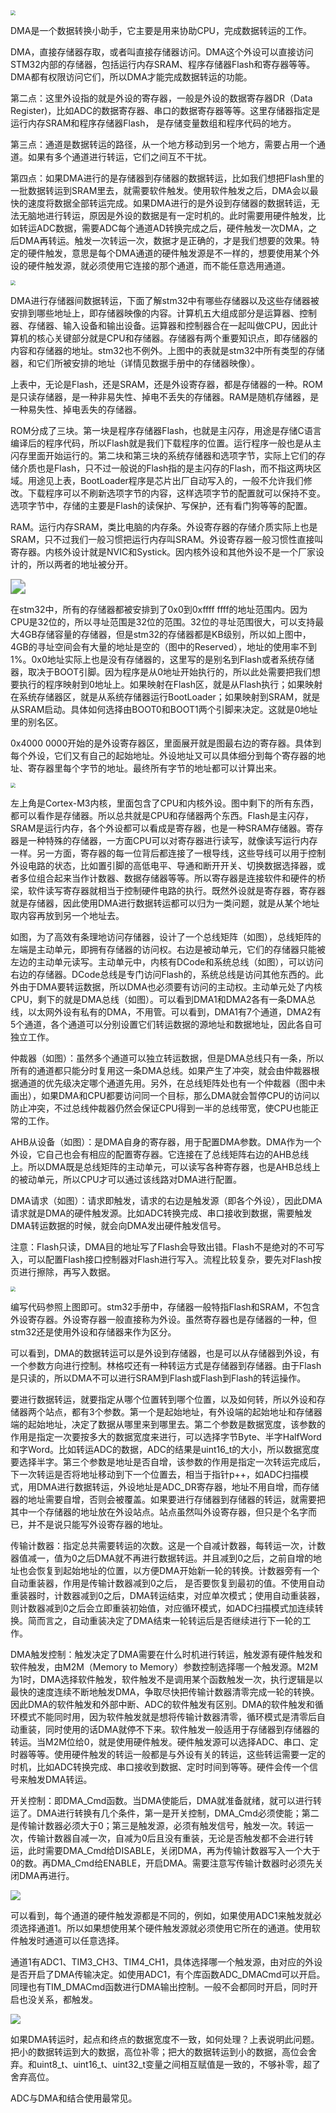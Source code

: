 <img src="ppt/DMA简介.png" style="zoom:50%;" />

DMA是一个数据转换小助手，它主要是用来协助CPU，完成数据转运的工作。

DMA，直接存储器存取，或者叫直接存储器访问。DMA这个外设可以直接访问STM32内部的存储器，包括运行内存SRAM、程序存储器Flash和寄存器等等。DMA都有权限访问它们，所以DMA才能完成数据转运的功能。

第二点：这里外设指的就是外设的寄存器，一般是外设的数据寄存器DR（Data Register)，比如ADC的数据寄存器、串口的数据寄存器等等。这里存储器指定是运行内存SRAM和程序存储器Flash， 是存储变量数组和程序代码的地方。

第三点：通道是数据转运的路径，从一个地方移动到另一个地方，需要占用一个通道。如果有多个通道进行转运，它们之间互不干扰。

第四点：如果DMA进行的是存储器到存储器的数据转运，比如我们想把Flash里的一批数据转运到SRAM里去，就需要软件触发。使用软件触发之后，DMA会以最快的速度将数据全部转运完成。如果DMA进行的是外设到存储器的数据转运，无法无脑地进行转运，原因是外设的数据是有一定时机的。此时需要用硬件触发，比如转运ADC数据，需要ADC每个通道AD转换完成之后，硬件触发一次DMA，之后DMA再转运。触发一次转运一次，数据才是正确的，才是我们想要的效果。特定的硬件触发，意思是每个DMA通道的硬件触发源是不一样的，想要使用某个外设的硬件触发源，就必须使用它连接的那个通道，而不能任意选用通道。

<img src="ppt/存储器映像.png" style="zoom:50%;" />

DMA进行存储器间数据转运，下面了解stm32中有哪些存储器以及这些存储器被安排到哪些地址上，即存储器映像的内容。计算机五大组成部分是运算器、控制器、存储器、输入设备和输出设备。运算器和控制器合在一起叫做CPU，因此计算机的核心关键部分就是CPU和存储器。存储器有两个重要知识点，即存储器的内容和存储器的地址。stm32也不例外。上图中的表就是stm32中所有类型的存储器，和它们所被安排的地址（详情见数据手册中的存储器映像）。

上表中，无论是Flash，还是SRAM，还是外设寄存器，都是存储器的一种。ROM是只读存储器，是一种非易失性、掉电不丢失的存储器。RAM是随机存储器，是一种易失性、掉电丢失的存储器。

ROM分成了三块。第一块是程序存储器Flash，也就是主闪存，用途是存储C语言编译后的程序代码，所以Flash就是我们下载程序的位置。运行程序一般也是从主闪存里面开始运行的。第二块和第三块的系统存储器和选项字节，实际上它们的存储介质也是Flash，只不过一般说的Flash指的是主闪存的Flash，而不指这两块区域。用途见上表，BootLoader程序是芯片出厂自动写入的，一般不允许我们修改。下载程序可以不刷新选项字节的内容，这样选项字节的配置就可以保持不变。选项字节中，存储的主要是Flash的读保护、写保护，还有看门狗等等的配置。

RAM。运行内存SRAM，类比电脑的内存条。外设寄存器的存储介质实际上也是SRAM，只不过我们一般习惯把运行内存叫SRAM。外设寄存器一般习惯性直接叫寄存器。内核外设计就是NVIC和Systick。因内核外设和其他外设不是一个厂家设计的，所以两者的地址被分开。

<img src="ppt/存储器映像图.png" style="zoom:150%;" />

在stm32中，所有的存储器都被安排到了0x0到0xffff ffff的地址范围内。因为CPU是32位的，所以寻址范围是32位的范围。32位的寻址范围很大，可以支持最大4GB存储容量的存储器，但是stm32的存储器都是KB级别，所以如上图中，4GB的寻址空间会有大量的地址是空的（图中的Reserved），地址的使用率不到1%。0x0地址实际上也是没有存储器的，这里写的是别名到Flash或者系统存储器，取决于BOOT引脚。因为程序是从0地址开始执行的，所以此处需要把我们想要执行的程序映射到0地址上。如果映射在Flash区，就是从Flash执行；如果映射在系统存储器区，就是从系统存储器运行BootLoader；如果映射到SRAM，就是从SRAM启动。具体如何选择由BOOT0和BOOT1两个引脚来决定。这就是0地址里的别名区。

0x4000 0000开始的是外设寄存器区，里面展开就是图最右边的寄存器。具体到每个外设，它们又有自己的起始地址。外设地址又可以具体细分到每个寄存器的地址、寄存器里每个字节的地址。最终所有字节的地址都可以计算出来。

<img src="ppt/DMA框图.png" style="zoom:50%;" />



左上角是Cortex-M3内核，里面包含了CPU和内核外设。图中剩下的所有东西，都可以看作是存储器。所以总共就是CPU和存储器两个东西。Flash是主闪存，SRAM是运行内存，各个外设都可以看成是寄存器，也是一种SRAM存储器。寄存器是一种特殊的存储器，一方面CPU可以对寄存器进行读写，就像读写运行内存一样。另一方面，寄存器的每一位背后都连接了一根导线，这些导线可以用于控制外设电路的状态，比如置引脚的高低电平、导通和断开开关、切换数据选择器，或者多位组合起来当作计数器、数据存储器等等。所以寄存器是连接软件和硬件的桥梁，软件读写寄存器就相当于控制硬件电路的执行。既然外设就是寄存器，寄存器就是存储器，因此使用DMA进行数据转运都可以归为一类问题，就是从某个地址取内容再放到另一个地址去。

如图，为了高效有条理地访问存储器，设计了一个总线矩阵（如图），总线矩阵的左端是主动单元，即拥有存储器的访问权。右边是被动单元，它们的存储器只能被左边的主动单元读写。主动单元中，内核有DCode和系统总线（如图），可以访问右边的存储器。DCode总线是专门访问Flash的，系统总线是访问其他东西的。此外由于DMA要转运数据，所以DMA也必须要有访问的主动权。主动单元处了内核CPU，剩下的就是DMA总线（如图）。可以看到DMA1和DMA2各有一条DMA总线，以太网外设有私有的DMA，不用管。可以看到，DMA1有7个通道，DMA2有5个通道，各个通道可以分别设置它们转运数据的源地址和数据地址，因此各自可独立工作。

仲裁器（如图）：虽然多个通道可以独立转运数据，但是DMA总线只有一条，所以所有的通道都只能分时复用这一条DMA总线。如果产生了冲突，就会由仲裁器根据通道的优先级决定哪个通道先用。另外，在总线矩阵处也有一个仲裁器（图中未画出），如果DMA和CPU都要访问同一个目标，那么DMA就会暂停CPU的访问以防止冲突，不过总线仲裁器仍然会保证CPU得到一半的总线带宽，使CPU也能正常的工作。

AHB从设备（如图）：是DMA自身的寄存器，用于配置DMA参数。DMA作为一个外设，它自己也会有相应的配置寄存器。它连接在了总线矩阵右边的AHB总线上。所以DMA既是总线矩阵的主动单元，可以读写各种寄存器，也是AHB总线上的被动单元，所以CPU才可以通过该线路对DMA进行配置。

DMA请求（如图）：请求即触发，请求的右边是触发源（即各个外设），因此DMA请求就是DMA的硬件触发源。比如ADC转换完成、串口接收到数据，需要触发DMA转运数据的时候，就会向DMA发出硬件触发信号。

注意：Flash只读，DMA目的地址写了Flash会导致出错。Flash不是绝对的不可写入，可以配置Flash接口控制器对Flash进行写入。流程比较复杂，要先对Flash按页进行擦除，再写入数据。



<img src="ppt/DMA基本结构.png" style="zoom:50%;" />

编写代码参照上图即可。stm32手册中，存储器一般特指Flash和SRAM，不包含外设寄存器。外设寄存器一般直接称为外设。虽然寄存器也是存储器的一种，但stm32还是使用外设和存储器来作为区分。

可以看到，DMA的数据转运可以是外设到存储器，也是可以从存储器到外设，有一个参数方向进行控制。林格哎还有一种转运方式是存储器到存储器。由于Flash是只读的，所以DMA不可以进行SRAM到Flash或Flash到Flash的转运操作。

要进行数据转运，就要指定从哪个位置转到哪个位置，以及如何转，所以外设和存储器两个站点，都有3个参数。第一个是起始地址，有外设端的起始地址和存储器端的起始地址，决定了数据从哪里来到哪里去。第二个参数是数据宽度，该参数的作用是指定一次要按多大的数据宽度来进行，可以选择字节Byte、半字HalfWord和字Word。比如转运ADC的数据，ADC的结果是uint16_t的大小，所以数据宽度要选择半字。第三个参数是地址是否自增，该参数的作用是指定一次转运完成后，下一次转运是否将地址移动到下一个位置去，相当于指针p++，如ADC扫描模式，用DMA进行数据转运，外设地址是ADC_DR寄存器，地址不用自增，而存储器的地址需要自增，否则会被覆盖。如果要进行存储器到存储器的转运，就需要把其中一个存储器的地址放在外设站点。站点虽然叫外设寄存器，但只是个名字而已，并不是说只能写外设寄存器的地址。

传输计数器：指定总共需要转运的次数。这是一个自减计数器，每转运一次，计数器值减一，值为0之后DMA就不再进行数据转运。并且减到0之后，之前自增的地址也会恢复到起始地址的位置，以方便DMA开始新一轮的转换。计数器旁有一个自动重装器，作用是传输计数器减到0之后， 是否要恢复到最初的值。不使用自动重装器时，计数器减到0之后，DMA转运结束，对应单次模式；使用自动重装器，则计数器减到0之后会立即重装初始值，对应循环模式，如ADC扫描模式加连续转换。简而言之，自动重装决定了DMA结束一轮转运后是否继续进行下一轮的工作。

DMA触发控制：触发决定了DMA需要在什么时机进行转运，触发源有硬件触发和软件触发，由M2M（Memory to Memory）参数控制选择哪一个触发源。M2M为1时，DMA选择软件触发，软件触发不是调用某个函数触发一次，执行逻辑是以最快的速度连续不断地触发DMA，争取尽快把传输计数器清零完成一轮的转换。因此DMA的软件触发和外部中断、ADC的软件触发有区别。DMA的软件触发和循环模式不能同时用，因为软件触发就是想将传输计数器清零，循环模式是清零后自动重装，同时使用的话DMA就停不下来。软件触发一般适用于存储器到存储器的转运。当M2M位给0，就是使用硬件触发。硬件触发源可以选择ADC、串口、定时器等等。使用硬件触发的转运一般都是与外设有关的转运，这些转运需要一定的时机，比如ADC转换完成、串口接收到数据、定时时间到等等。硬件会传一个信号来触发DMA转运。

开关控制：即DMA_Cmd函数。当DMA使能后，DMA就准备就绪，就可以进行转运了。DMA进行转换有几个条件，第一是开关控制，DMA_Cmd必须使能；第二是传输计数器必须大于0；第三是触发源，必须有触发信号，触发一次。转运一次，传输计数器自减一次，自减为0后且没有重装，无论是否触发都不会进行转运，此时需要DMA_Cmd给DISABLE，关闭DMA，再为传输计数器写入一个大于0的数。再DMA_Cmd给ENABLE，开启DMA。需要注意写传输计数器时必须先关闭DMA再进行。

![](ppt/DMA请求映像.png)

可以看到，每个通道的硬件触发源都是不同的，例如，如果使用ADC1来触发就必须选择通道1。所以如果想使用某个硬件触发源就必须使用它所在的通道。使用软件触发时通道可以任意选择。

通道1有ADC1、TIM3_CH3、TIM4_CH1，具体选择哪一个触发源，由对应的外设是否开启了DMA传输决定。如使用ADC1，有个库函数ADC_DMACmd可以开启。同理也有TIM_DMACmd函数进行DMA输出控制。一般不会都同时开启，同时开启也没关系，都触发。

![](ppt/DMA数据宽度与对齐.png)

如果DMA转运时，起点和终点的数据宽度不一致，如何处理？上表说明此问题。把小的数据转运到大的数据，高位补零；把大的数据转运到小的数据，高位会舍弃。和uint8_t、uint16_t、uint32_t变量之间相互赋值是一致的，不够补零，超了舍弃高位。



ADC与DMA和结合使用最常见。